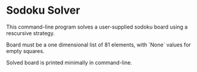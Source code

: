 <h1>Sodoku Solver</h1>

<p>This command-line program solves a user-supplied sodoku board using a rescursive strategy.</p>
<p>Board must be a one dimensional list of 81 elements, with `None` values for empty squares.</p>
<p>Solved board is printed minimally in command-line.</p>
